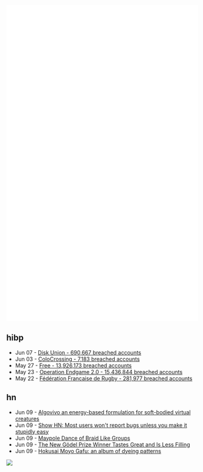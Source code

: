 ![Metrics](https://raw.githubusercontent.com/phixion/phixion/master/metrics.svg)

## hibp

<!--
for https://github.com/phixion/phixion/blob/main/.github/workflows/feeds.yml
-->
<!--START_SECTION:haveibeenpwnd-->
- Jun 07 - [Disk Union - 690,667 breached accounts](https://haveibeenpwned.com/Breach/DiskUnion)
- Jun 03 - [ColoCrossing - 7,183 breached accounts](https://haveibeenpwned.com/Breach/ColoCrossing)
- May 27 - [Free - 13,926,173 breached accounts](https://haveibeenpwned.com/Breach/FreeMobile)
- May 23 - [Operation Endgame 2.0 - 15,436,844 breached accounts](https://haveibeenpwned.com/Breach/OperationEndgame2)
- May 22 - [Fédération Francaise de Rugby - 281,977 breached accounts](https://haveibeenpwned.com/Breach/FFR)
<!--END_SECTION:haveibeenpwnd-->

## hn

<!--
for https://github.com/phixion/phixion/blob/main/.github/workflows/feeds.yml
-->
<!--START_SECTION:hn-->
- Jun 09 - [Algovivo an energy-based formulation for soft-bodied virtual creatures](https://juniorrojas.com/algovivo/)
- Jun 09 - [Show HN: Most users won't report bugs unless you make it stupidly easy](https://news.ycombinator.com/item?id=44225352)
- Jun 09 - [Maypole Dance of Braid Like Groups](https://divisbyzero.com/2009/05/04/the-maypole-braid-group/)
- Jun 09 - [The New Gödel Prize Winner Tastes Great and Is Less Filling](https://blog.computationalcomplexity.org/2025/06/the-new-godel-prize-winner-tastes-great.html)
- Jun 09 - [Hokusai Moyo Gafu: an album of dyeing patterns](https://ndlsearch.ndl.go.jp/en/imagebank/theme/hokusaimoyo)
<!--END_SECTION:hn-->

<!--
for https://yhype.me
-->
![](https://hit.yhype.me/github/profile?user_id=13013670)
